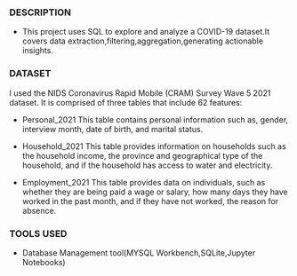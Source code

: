 ###  DESCRIPTION
- This project uses SQL to explore and analyze a COVID-19 dataset.It covers data extraction,filtering,aggregation,generating actionable insights.

### DATASET
I used the NIDS Coronavirus Rapid Mobile (CRAM) Survey Wave 5 2021 dataset. It is comprised of three tables that include 62 features:

- Personal_2021 This table contains personal information such as, gender, interview month, date of birth, and marital status.

- Household_2021 This table provides information on households such as the household income, the province and geographical type of the household, and if the household has access to water and electricity.

- Employment_2021 This table provides data on individuals, such as whether they are being paid a wage or salary, how many days they have worked in the past month, and if they have not worked, the reason for absence.

### TOOLS USED
- Database Management tool(MYSQL Workbench,SQLite,Jupyter Notebooks)
